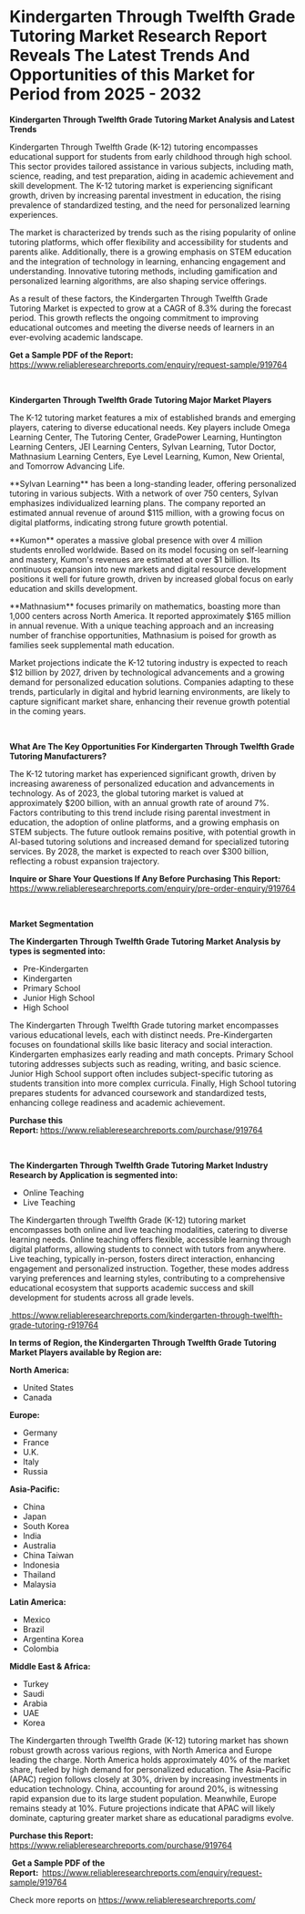 <p><h1>Kindergarten Through Twelfth Grade Tutoring Market Research Report Reveals The Latest Trends And Opportunities of this Market for Period from 2025 - 2032</h1></p><p><strong>Kindergarten Through Twelfth Grade Tutoring Market Analysis and Latest Trends</strong></p>
<p><p>Kindergarten Through Twelfth Grade (K-12) tutoring encompasses educational support for students from early childhood through high school. This sector provides tailored assistance in various subjects, including math, science, reading, and test preparation, aiding in academic achievement and skill development. The K-12 tutoring market is experiencing significant growth, driven by increasing parental investment in education, the rising prevalence of standardized testing, and the need for personalized learning experiences.</p><p>The market is characterized by trends such as the rising popularity of online tutoring platforms, which offer flexibility and accessibility for students and parents alike. Additionally, there is a growing emphasis on STEM education and the integration of technology in learning, enhancing engagement and understanding. Innovative tutoring methods, including gamification and personalized learning algorithms, are also shaping service offerings.</p><p>As a result of these factors, the Kindergarten Through Twelfth Grade Tutoring Market is expected to grow at a CAGR of 8.3% during the forecast period. This growth reflects the ongoing commitment to improving educational outcomes and meeting the diverse needs of learners in an ever-evolving academic landscape.</p></p>
<p><strong>Get a Sample PDF of the Report:&nbsp;</strong> <a href="https://www.reliableresearchreports.com/enquiry/request-sample/919764?utm_campaign=3281&utm_medium=2&utm_source=Github&utm_content=ia&utm_term=07032025&utm_id=kindergarten-through-twelfth-grade-tutoring">https://www.reliableresearchreports.com/enquiry/request-sample/919764</a></p>
<p>&nbsp;</p>
<p><strong>Kindergarten Through Twelfth Grade Tutoring Major Market Players</strong></p>
<p><p>The K-12 tutoring market features a mix of established brands and emerging players, catering to diverse educational needs. Key players include Omega Learning Center, The Tutoring Center, GradePower Learning, Huntington Learning Centers, JEI Learning Centers, Sylvan Learning, Tutor Doctor, Mathnasium Learning Centers, Eye Level Learning, Kumon, New Oriental, and Tomorrow Advancing Life.</p><p>**Sylvan Learning** has been a long-standing leader, offering personalized tutoring in various subjects. With a network of over 750 centers, Sylvan emphasizes individualized learning plans. The company reported an estimated annual revenue of around $115 million, with a growing focus on digital platforms, indicating strong future growth potential.</p><p>**Kumon** operates a massive global presence with over 4 million students enrolled worldwide. Based on its model focusing on self-learning and mastery, Kumon's revenues are estimated at over $1 billion. Its continuous expansion into new markets and digital resource development positions it well for future growth, driven by increased global focus on early education and skills development.</p><p>**Mathnasium** focuses primarily on mathematics, boasting more than 1,000 centers across North America. It reported approximately $165 million in annual revenue. With a unique teaching approach and an increasing number of franchise opportunities, Mathnasium is poised for growth as families seek supplemental math education.</p><p>Market projections indicate the K-12 tutoring industry is expected to reach $12 billion by 2027, driven by technological advancements and a growing demand for personalized education solutions. Companies adapting to these trends, particularly in digital and hybrid learning environments, are likely to capture significant market share, enhancing their revenue growth potential in the coming years.</p></p>
<p>&nbsp;</p>
<p><strong>What Are The Key Opportunities For Kindergarten Through Twelfth Grade Tutoring Manufacturers?</strong></p>
<p><p>The K-12 tutoring market has experienced significant growth, driven by increasing awareness of personalized education and advancements in technology. As of 2023, the global tutoring market is valued at approximately $200 billion, with an annual growth rate of around 7%. Factors contributing to this trend include rising parental investment in education, the adoption of online platforms, and a growing emphasis on STEM subjects. The future outlook remains positive, with potential growth in AI-based tutoring solutions and increased demand for specialized tutoring services. By 2028, the market is expected to reach over $300 billion, reflecting a robust expansion trajectory.</p></p>
<p><strong>Inquire or Share Your Questions If Any Before Purchasing This Report:</strong> <a href="https://www.reliableresearchreports.com/enquiry/pre-order-enquiry/919764?utm_campaign=3281&utm_medium=2&utm_source=Github&utm_content=ia&utm_term=07032025&utm_id=kindergarten-through-twelfth-grade-tutoring">https://www.reliableresearchreports.com/enquiry/pre-order-enquiry/919764</a></p>
<p>&nbsp;</p>
<p><strong>Market Segmentation</strong></p>
<p><strong>The Kindergarten Through Twelfth Grade Tutoring Market Analysis by types is segmented into:</strong></p>
<p><ul><li>Pre-Kindergarten</li><li>Kindergarten</li><li>Primary School</li><li>Junior High School</li><li>High School</li></ul></p>
<p><p>The Kindergarten Through Twelfth Grade tutoring market encompasses various educational levels, each with distinct needs. Pre-Kindergarten focuses on foundational skills like basic literacy and social interaction. Kindergarten emphasizes early reading and math concepts. Primary School tutoring addresses subjects such as reading, writing, and basic science. Junior High School support often includes subject-specific tutoring as students transition into more complex curricula. Finally, High School tutoring prepares students for advanced coursework and standardized tests, enhancing college readiness and academic achievement.</p></p>
<p><strong>Purchase this Report:&nbsp;</strong><a href="https://www.reliableresearchreports.com/purchase/919764?utm_campaign=3281&utm_medium=2&utm_source=Github&utm_content=ia&utm_term=07032025&utm_id=kindergarten-through-twelfth-grade-tutoring">https://www.reliableresearchreports.com/purchase/919764</a></p>
<p>&nbsp;</p>
<p><strong>The Kindergarten Through Twelfth Grade Tutoring Market Industry Research by Application is segmented into:</strong></p>
<p><ul><li>Online Teaching</li><li>Live Teaching</li></ul></p>
<p><p>The Kindergarten through Twelfth Grade (K-12) tutoring market encompasses both online and live teaching modalities, catering to diverse learning needs. Online teaching offers flexible, accessible learning through digital platforms, allowing students to connect with tutors from anywhere. Live teaching, typically in-person, fosters direct interaction, enhancing engagement and personalized instruction. Together, these modes address varying preferences and learning styles, contributing to a comprehensive educational ecosystem that supports academic success and skill development for students across all grade levels.</p></p>
<p><a href="https://www.reliableresearchreports.com/kindergarten-through-twelfth-grade-tutoring-r919764?utm_campaign=3281&utm_medium=2&utm_source=Github&utm_content=ia&utm_term=07032025&utm_id=kindergarten-through-twelfth-grade-tutoring">&nbsp;https://www.reliableresearchreports.com/kindergarten-through-twelfth-grade-tutoring-r919764</a></p>
<p><strong>In terms of Region, the Kindergarten Through Twelfth Grade Tutoring Market Players available by Region are:</strong></p>
<p>
    <p> <strong> North America: </strong>
        <ul>
            <li>United States</li>
            <li>Canada</li>
        </ul>
        </p> 
    <p> <strong> Europe: </strong>
        <ul>
            <li>Germany</li>
            <li>France</li>
            <li>U.K.</li>
            <li>Italy</li>
            <li>Russia</li>
        </ul>
        </p> 
    <p> <strong> Asia-Pacific: </strong>
        <ul>
            <li>China</li>
            <li>Japan</li>
            <li>South Korea</li>
            <li>India</li>
            <li>Australia</li>
            <li>China Taiwan</li>
            <li>Indonesia</li>
            <li>Thailand</li>
            <li>Malaysia</li>
        </ul>
        </p> 
    <p> <strong> Latin America: </strong>
        <ul>
            <li>Mexico</li>
            <li>Brazil</li>
            <li>Argentina Korea</li>
            <li>Colombia</li>
        </ul>
        </p> 
    <p> <strong> Middle East & Africa: </strong>
        <ul>
            <li>Turkey</li>
            <li>Saudi</li>
            <li>Arabia</li>
            <li>UAE</li>
            <li>Korea</li>
        </ul>
    </p>
    </p>
<p><p>The Kindergarten through Twelfth Grade (K-12) tutoring market has shown robust growth across various regions, with North America and Europe leading the charge. North America holds approximately 40% of the market share, fueled by high demand for personalized education. The Asia-Pacific (APAC) region follows closely at 30%, driven by increasing investments in education technology. China, accounting for around 20%, is witnessing rapid expansion due to its large student population. Meanwhile, Europe remains steady at 10%. Future projections indicate that APAC will likely dominate, capturing greater market share as educational paradigms evolve.</p></p>
<p><strong>Purchase this Report: </strong><a href="https://www.reliableresearchreports.com/purchase/919764?utm_campaign=3281&utm_medium=2&utm_source=Github&utm_content=ia&utm_term=07032025&utm_id=kindergarten-through-twelfth-grade-tutoring">https://www.reliableresearchreports.com/purchase/919764</a></p>
<p>&nbsp;<strong>Get a Sample PDF of the Report:&nbsp;&nbsp;</strong><a href="https://www.reliableresearchreports.com/enquiry/request-sample/919764?utm_campaign=3281&utm_medium=2&utm_source=Github&utm_content=ia&utm_term=07032025&utm_id=kindergarten-through-twelfth-grade-tutoring">https://www.reliableresearchreports.com/enquiry/request-sample/919764</a></p>
<p><strong></strong></p>
<p>Check more reports on <a href="https://www.reliableresearchreports.com/?utm_campaign=3281&utm_medium=2&utm_source=Github&utm_content=ia&utm_term=07032025&utm_id=kindergarten-through-twelfth-grade-tutoring">https://www.reliableresearchreports.com/</a></p>